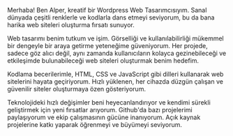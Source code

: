 Merhaba! Ben Alper, kreatif bir Wordpress Web Tasarımcısıyım. Sanal dünyada çeşitli renklerle ve kodlarla dans etmeyi seviyorum, bu da bana harika web siteleri oluşturma fırsatı sunuyor.

Web tasarımı benim tutkum ve işim. Görselliği ve kullanılabilirliği mükemmel bir dengeyle bir araya getirme yeteneğime güveniyorum. Her projede, sadece göz alıcı değil, aynı zamanda kullanıcıların kolayca gezinebileceği ve etkileşimde bulunabileceği web siteleri oluşturmak benim hedefim.

Kodlama becerilerimle, HTML, CSS ve JavaScript gibi dilleri kullanarak web sitelerini hayata geçiriyorum. Hızlı yüklenen, her cihazda düzgün çalışan ve güvenilir siteler oluşturmaya özen gösteriyorum.

Teknolojideki hızlı değişimler beni heyecanlandırıyor ve kendimi sürekli geliştirmek için yeni fırsatlar arıyorum. Github'da bazı projelerimi paylaşıyorum ve ekip çalışmasının gücüne inanıyorum. Açık kaynak projelerine katkı yaparak öğrenmeyi ve büyümeyi seviyorum.

<!---
squizzyv9/squizzyv9 is a ✨ special ✨ repository because its `README.md` (this file) appears on your GitHub profile.
You can click the Preview link to take a look at your changes.
--->
